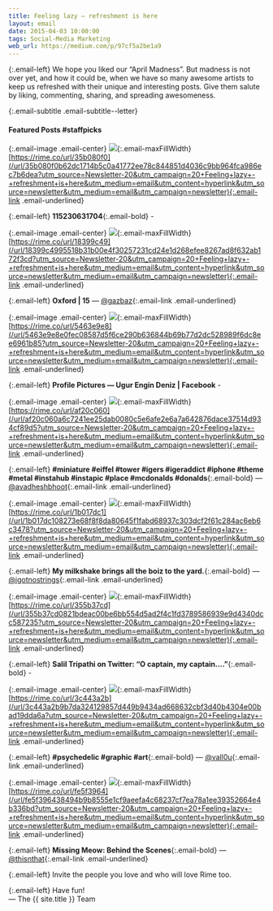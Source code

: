```yaml
---
title: Feeling lazy — refreshment is here
layout: email
date: 2015-04-03 10:00:00
tags: Social-Media Marketing
web_url: https://medium.com/p/97cf5a2be1a9
---
```


{:.email-left}
We hope you liked our “April Madness”. But madness is not over yet, and how it could be, when we have so many awesome artists to keep us refreshed with their unique and interesting posts. Give them salute by liking, commenting, sharing, and spreading awesomeness.

{:.email-subtitle .email-subtitle--letter}
#### Featured Posts #staffpicks

{:.email-image .email-center}
![](/assets/email/05-tumblr_nm57o4BdIL1t0hoy1o1_500.gif){:.email-maxFillWidth}
<span class="email-caption">[https://rime.co/url/35b080f0](/url/35b080f0b62dc1714b5c0a41772ee78c844851d4036c9bb964fca986ec7b6dea?utm_source=Newsletter-20&utm_campaign=20+Feeling+lazy+-+refreshment+is+here&utm_medium=email&utm_content=hyperlink&utm_source=newsletter&utm_medium=email&utm_campaign=newsletter){:.email-link .email-underlined}</span>

{:.email-left}
**115230631704**{:.email-bold} -


{:.email-image .email-center}
![](/assets/email/05-509960275_1280x720.jpg){:.email-maxFillWidth}
<span class="email-caption">[https://rime.co/url/18399c49](/url/18399c4995518b31b00e4f30257231cd24e1d268efee8267ad8f632ab172f3cd?utm_source=Newsletter-20&utm_campaign=20+Feeling+lazy+-+refreshment+is+here&utm_medium=email&utm_content=hyperlink&utm_source=newsletter&utm_medium=email&utm_campaign=newsletter){:.email-link .email-underlined}</span>

{:.email-left}
<strong class="email-bold">Oxford | 15</strong> — [@gazbaz](/@gazbaz){:.email-link .email-underlined}


{:.email-image .email-center}
![](/assets/email/05-10440645_10153080952404123_7540436980994950003_n.jpg){:.email-maxFillWidth}
<span class="email-caption">[https://rime.co/url/5463e9e8](/url/5463e9e8e0fec08587d5f6ce290b636844b69b77d2dc528989f6dc8ee6961b85?utm_source=Newsletter-20&utm_campaign=20+Feeling+lazy+-+refreshment+is+here&utm_medium=email&utm_content=hyperlink&utm_source=newsletter&utm_medium=email&utm_campaign=newsletter){:.email-link .email-underlined}</span>

{:.email-left}
<strong class="email-bold">Profile Pictures — Ugur Engin Deniz | Facebook</strong> -


{:.email-image .email-center}
![](/assets/email/05-11005140_425953094234947_670344769_n.jpg){:.email-maxFillWidth}
<span class="email-caption">[https://rime.co/url/af20c060](/url/af20c060a6c7241ee25dab0080c5e6afe2e6a7a642876dace37514d934cf89d5?utm_source=Newsletter-20&utm_campaign=20+Feeling+lazy+-+refreshment+is+here&utm_medium=email&utm_content=hyperlink&utm_source=newsletter&utm_medium=email&utm_campaign=newsletter){:.email-link .email-underlined}</span>

{:.email-left}
**#miniature #eiffel #tower #igers #igeraddict #iphone #theme #metal #instahub #instapic #place #mcdonalds #donalds**{:.email-bold} — [@avadheshbhoot](/@avadheshbhoot){:.email-link .email-underlined}


{:.email-image .email-center}
![](/assets/email/05-11055653_1618106165086832_1200642602_n.jpg){:.email-maxFillWidth}
<span class="email-caption">[https://rime.co/url/1b017dc1](/url/1b017dc108273e68f8f8da80645f1fabd68937c303dcf2f61c284ac6eb6c3478?utm_source=Newsletter-20&utm_campaign=20+Feeling+lazy+-+refreshment+is+here&utm_medium=email&utm_content=hyperlink&utm_source=newsletter&utm_medium=email&utm_campaign=newsletter){:.email-link .email-underlined}</span>

{:.email-left}
**My milkshake brings all the boiz to the yard.**{:.email-bold} — [@igotnostrings](/@igotnostrings){:.email-link .email-underlined}


{:.email-image .email-center}
![](/assets/email/05-49947491_10156848695633766_2832799152419635200_o.jpg){:.email-maxFillWidth}
<span class="email-caption">[https://rime.co/url/355b37cd](/url/355b37cd0821bdeac00be6bb554d5ad2f4c1fd3789586939e9d4340dcc587235?utm_source=Newsletter-20&utm_campaign=20+Feeling+lazy+-+refreshment+is+here&utm_medium=email&utm_content=hyperlink&utm_source=newsletter&utm_medium=email&utm_campaign=newsletter){:.email-link .email-underlined}</span>

{:.email-left}
**Salil Tripathi on Twitter: “O captain, my captain….”**{:.email-bold} -


{:.email-image .email-center}
![](/assets/email/05-avatar_b36199075254_128.jpg){:.email-maxFillWidth}
<span class="email-caption">[https://rime.co/url/3c443a2b](/url/3c443a2b9b7da324129857d449b9434ad668632cbf3d40b4304e00bad19dda6a?utm_source=Newsletter-20&utm_campaign=20+Feeling+lazy+-+refreshment+is+here&utm_medium=email&utm_content=hyperlink&utm_source=newsletter&utm_medium=email&utm_campaign=newsletter){:.email-link .email-underlined}</span>

{:.email-left}
**#psychedelic #graphic #art**{:.email-bold} — [@vall0u](/@vall0u){:.email-link .email-underlined}


{:.email-image .email-center}
![](/assets/email/05-512473612_1280x720.jpg){:.email-maxFillWidth}
<span class="email-caption">[https://rime.co/url/fe5f3964](/url/fe5f396438494b9b8555e1cf9aeefa4c68237cf7ea78a1ee39352664e4b336bd?utm_source=Newsletter-20&utm_campaign=20+Feeling+lazy+-+refreshment+is+here&utm_medium=email&utm_content=hyperlink&utm_source=newsletter&utm_medium=email&utm_campaign=newsletter){:.email-link .email-underlined}</span>

{:.email-left}
**Missing Meow: Behind the Scenes**{:.email-bold} — [@thisnthat](/@thisnthat){:.email-link .email-underlined}


{:.email-left}
Invite the people you love and who will love Rime too.

{:.email-left}
Have fun!<br>
— The {{ site.title }} Team